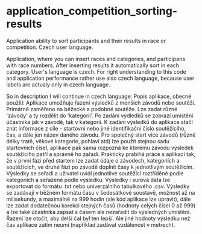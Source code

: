 # application_competition_sorting-results
Application ability to sort participants and their results in race or competition. Czech user language.

Application, where you can insert races and categories, and participans with race numbers. After inserting results it automatically sort in each category.
User's language is czech. For right understanding to this code and application performance rather use also czech language, because user labels are actualy only in czech language.

So in description I will continue in czech language:
Popis aplikace, obecné použití:
Aplikace umožňuje řazení výsledků z menších závodů nebo soutěží. Primárně zaměřeno na běžecké a podobné soutěže.
Lze zadat různé 'závody' a ty rozdělit do 'kategorií'. Po zadání výdledků se zobrazí umístění účastníka jak v závodě, tak v kategorii. K zadání výsledků do aplikace stačí znát informace z cíle - startovní nebo jiné identifikační číslo soutěžícího, čas, a dále jen název daného závodu. Pro společný start více závodů (různé délky tratě, věkové kategorie, pohlaví atd) lze použít stejnou sadu startovních čísel, aplikace pak sama rozpozná ke kterému závodu výsledek soutěžícího patří a správně ho zařadí.
Prakticky prabíhá práce s aplikací tak, že v první fázi před startem lze zadat údaje o závodech, kategoriích a soutěžících, ve druhé fázi po závodě doplnit časy k jednotlivým soutěžícím. Výsledky se seřadí a uživatel uvidí jednotlivé soutěžící roztříděné podle kategoriích a seřazené podle výsledku. Výsledky i surová data lze exportovat do formátu .txt nebo univerzálního tabulkového .csv.
Výsledky se zadávají v běžném formátu času v šedesátkové soustavě, možnost až na milisekundy, a maximálně na 999 hodin (ale kód aplikace lze upravit), dále lze zadat dodatečnou korekci stejných časů (hodnoty celých čísel 0 až 999) a lze také účastníka zapsat s časem ale nezařadit do výsledných umístění. Řazení lze otočit, aby delší čal byl ten lepší. Ale jiné hodnoty výsledku než čas aplikace zatím neumí (například zadávat vzdálenost v metrech).
